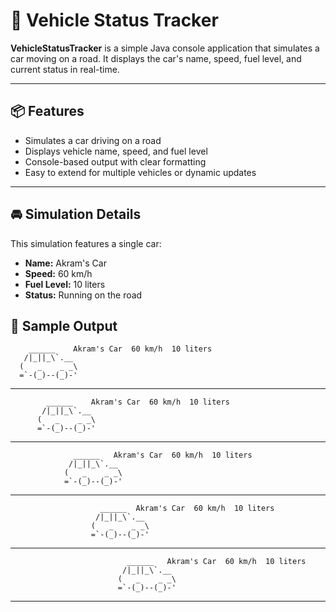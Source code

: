 # 🚗 Vehicle Status Tracker

**VehicleStatusTracker** is a simple Java console application that simulates a car moving on a road. It displays the car's name, speed, fuel level, and current status in real-time.

---

## 📦 Features

- Simulates a car driving on a road  
- Displays vehicle name, speed, and fuel level  
- Console-based output with clear formatting  
- Easy to extend for multiple vehicles or dynamic updates

---

## 🚘 Simulation Details

This simulation features a single car:

- **Name:** Akram's Car  
- **Speed:** 60 km/h  
- **Fuel Level:** 10 liters  
- **Status:** Running on the road

## 📄 Sample Output
        ______    Akram's Car  60 km/h  10 liters   
       /|_||_\`.__
      (   _    _ _\
      =`-(_)--(_)-'
-----------------------------------------------------
            ______    Akram's Car  60 km/h  10 liters 
           /|_||_\`.__
          (   _    _ _\
          =`-(_)--(_)-'
---------------------------------------------------------
                  ______   Akram's Car  60 km/h  10 liters 
                 /|_||_\`.__
                (   _    _ _\
                =`-(_)--(_)-'
--------------------------------------------------------------
                        ______  Akram's Car  60 km/h  10 liters 
                       /|_||_\`.__
                      (   _    _ _\
                      =`-(_)--(_)-'
---------------------------------------------------------------------
                              ______   Akram's Car  60 km/h  10 liters 
                             /|_||_\`.__
                            (   _    _ _\
                            =`-(_)--(_)-'
-----------------------------------------------------------------------------

